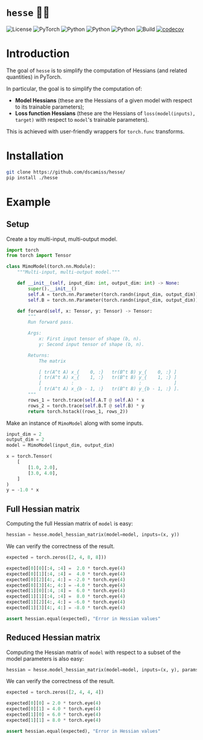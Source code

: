 # `hesse` 🧘‍♂️

![License](https://img.shields.io/badge/license-MIT-blue)
![PyTorch](https://img.shields.io/badge/PyTorch-%23EE4C2C.svg?logo=PyTorch&logoColor=white)
![Python](https://img.shields.io/badge/python-3.9-blue.svg)
![Python](https://img.shields.io/badge/python-3.10-blue.svg)
![Python](https://img.shields.io/badge/python-3.11-blue.svg)
![Build](https://github.com/dscamiss/hesse/actions/workflows/python-package.yml/badge.svg)
[![codecov](https://codecov.io/gh/dscamiss/hesse/graph/badge.svg?token=Z3CGGZJ70B)](https://codecov.io/gh/dscamiss/hesse)

# Introduction

The goal of `hesse` is to simplify the computation of Hessians (and related quantities) in PyTorch.  

In particular, the goal is to simplify the computation of:

* **Model Hessians** (these are the Hessians of a given model with respect to its trainable parameters);
* **Loss function Hessians** (these are the Hessians of `loss(model(inputs), target)` with respect to `model`'s trainable parameters).

This is achieved with user-friendly wrappers for `torch.func` transforms.

# Installation

```bash
git clone https://github.com/dscamiss/hesse/
pip install ./hesse
```

# Example

## Setup

Create a toy multi-input, multi-output model.

```python
import torch
from torch import Tensor

class MimoModel(torch.nn.Module):
    """Multi-input, multi-output model."""

    def __init__(self, input_dim: int, output_dim: int) -> None:
        super().__init__()
        self.A = torch.nn.Parameter(torch.randn(input_dim, output_dim))
        self.B = torch.nn.Parameter(torch.randn(input_dim, output_dim))

    def forward(self, x: Tensor, y: Tensor) -> Tensor:
        """
        Run forward pass.

        Args:
            x: First input tensor of shape (b, n).
            y: Second input tensor of shape (b, n).

        Returns:
            The matrix

            [ tr(A^t A) x_{    0, :}   tr(B^t B) y_{    0, :} ]
            [ tr(A^t A) x_{    1, :}   tr(B^t B) y_{    1, :} ]
            [           :                        :            ]
            [ tr(A^t A) x_{b - 1, :}   tr(B^t B) y_{b - 1, :} ].
        """
        rows_1 = torch.trace(self.A.T @ self.A) * x
        rows_2 = torch.trace(self.B.T @ self.B) * y
        return torch.hstack((rows_1, rows_2))
```

Make an instance of `MimoModel` along with some inputs.

```python
input_dim = 2
output_dim = 2
model = MimoModel(input_dim, output_dim)

x = torch.Tensor(
    [
        [1.0, 2.0],
        [3.0, 4.0],
    ]
)
y = -1.0 * x
```

## Full Hessian matrix

Computing the full Hessian matrix of `model` is easy:

```python
hessian = hesse.model_hessian_matrix(model=model, inputs=(x, y))
```

We can verify the correctness of the result.

```python
expected = torch.zeros([2, 4, 8, 8]))

expected[0][0][:4, :4] =  2.0 * torch.eye(4)
expected[0][1][:4, :4] =  4.0 * torch.eye(4)
expected[0][2][4:, 4:] = -2.0 * torch.eye(4)
expected[0][3][4:, 4:] = -4.0 * torch.eye(4)
expected[1][0][:4, :4] =  6.0 * torch.eye(4)
expected[1][1][:4, :4] =  8.0 * torch.eye(4)
expected[1][2][4:, 4:] = -6.0 * torch.eye(4)
expected[1][3][4:, 4:] = -8.0 * torch.eye(4)

assert hessian.equal(expected), "Error in Hessian values"
```

## Reduced Hessian matrix

Computing the Hessian matrix of `model` with respect to a subset of the model parameters is also easy:

```python
hessian = hesse.model_hessian_matrix(model=model, inputs=(x, y), params=("A"))
```

We can verify the correctness of the result.

```python
expected = torch.zeros([2, 4, 4, 4])

expected[0][0] = 2.0 * torch.eye(4)
expected[0][1] = 4.0 * torch.eye(4)
expected[1][0] = 6.0 * torch.eye(4)
expected[1][1] = 8.0 * torch.eye(4)

assert hessian.equal(expected), "Error in Hessian values"
```
